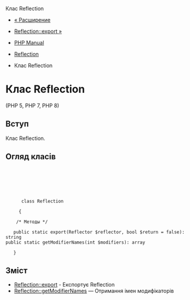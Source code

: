 Клас Reflection

-   [« Расширение](reflection.extending.html)
    
-   [Reflection::export »](reflection.export.html)
    
-   [PHP Manual](index.html)
    
-   [Reflection](book.reflection.html)
    
-   Клас Reflection
    

# Клас Reflection

(PHP 5, PHP 7, PHP 8)

## Вступ

Клас Reflection.

## Огляд класів

```classsynopsis

     
    

    
     
      class Reflection
     
     {

    /* Методы */
    
   public static export(Reflector $reflector, bool $return = false): string
public static getModifierNames(int $modifiers): array

   }
```

## Зміст

-   [Reflection::export](reflection.export.html) - Експортує Reflection
-   [Reflection::getModifierNames](reflection.getmodifiernames.html) — Отримання імен модифікаторів